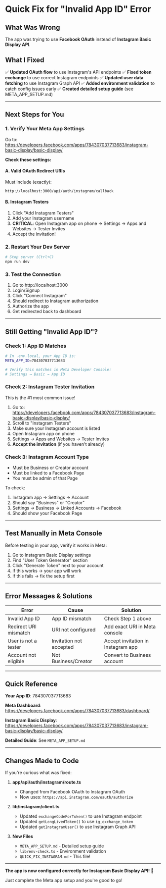 # Quick Fix for "Invalid App ID" Error

## What Was Wrong

The app was trying to use **Facebook OAuth** instead of **Instagram Basic Display API**.

## What I Fixed

✅ **Updated OAuth flow** to use Instagram's API endpoints
✅ **Fixed token exchange** to use correct Instagram endpoints
✅ **Updated user data fetching** to use Instagram Graph API
✅ **Added environment validation** to catch config issues early
✅ **Created detailed setup guide** (see META_APP_SETUP.md)

---

## Next Steps for You

### 1. Verify Your Meta App Settings

Go to: https://developers.facebook.com/apps/784307037713683/instagram-basic-display/basic-display/

**Check these settings:**

#### A. Valid OAuth Redirect URIs
Must include (exactly):
```
http://localhost:3000/api/auth/instagram/callback
```

#### B. Instagram Testers
1. Click "Add Instagram Testers"
2. Add your Instagram username
3. **CRITICAL**: Open Instagram app on phone → Settings → Apps and Websites → Tester Invites
4. Accept the invitation!

### 2. Restart Your Dev Server

```bash
# Stop server (Ctrl+C)
npm run dev
```

### 3. Test the Connection

1. Go to http://localhost:3000
2. Login/Signup
3. Click "Connect Instagram"
4. Should redirect to Instagram authorization
5. Authorize the app
6. Get redirected back to dashboard

---

## Still Getting "Invalid App ID"?

### Check 1: App ID Matches
```bash
# In .env.local, your App ID is:
META_APP_ID=784307037713683

# Verify this matches in Meta Developer Console:
# Settings → Basic → App ID
```

### Check 2: Instagram Tester Invitation
This is the #1 most common issue!

1. Go to: https://developers.facebook.com/apps/784307037713683/instagram-basic-display/basic-display/
2. Scroll to "Instagram Testers"
3. Make sure your Instagram account is listed
4. Open Instagram app on phone
5. Settings → Apps and Websites → Tester Invites
6. **Accept the invitation** (if you haven't already)

### Check 3: Instagram Account Type
- Must be Business or Creator account
- Must be linked to a Facebook Page
- You must be admin of that Page

To check:
1. Instagram app → Settings → Account
2. Should say "Business" or "Creator"
3. Settings → Business → Linked Accounts → Facebook
4. Should show your Facebook Page

---

## Test Manually in Meta Console

Before testing in your app, verify it works in Meta:

1. Go to Instagram Basic Display settings
2. Find "User Token Generator" section
3. Click "Generate Token" next to your account
4. If this works → your app will work
5. If this fails → fix the setup first

---

## Error Messages & Solutions

| Error | Cause | Solution |
|-------|-------|----------|
| Invalid App ID | App ID mismatch | Check Step 1 above |
| Redirect URI mismatch | URI not configured | Add exact URI in Meta console |
| User is not a tester | Invitation not accepted | Accept invitation in Instagram app |
| Account not eligible | Not Business/Creator | Convert to Business account |

---

## Quick Reference

**Your App ID**: 784307037713683

**Meta Dashboard**: https://developers.facebook.com/apps/784307037713683/dashboard/

**Instagram Basic Display**: https://developers.facebook.com/apps/784307037713683/instagram-basic-display/basic-display/

**Detailed Guide**: See `META_APP_SETUP.md`

---

## Changes Made to Code

If you're curious what was fixed:

1. **app/api/auth/instagram/route.ts**
   - Changed from Facebook OAuth to Instagram OAuth
   - Now uses: `https://api.instagram.com/oauth/authorize`

2. **lib/instagram/client.ts**
   - Updated `exchangeCodeForToken()` to use Instagram endpoint
   - Updated `getLongLivedToken()` to use `ig_exchange_token`
   - Updated `getInstagramUser()` to use Instagram Graph API

3. **New Files**
   - `META_APP_SETUP.md` - Detailed setup guide
   - `lib/env-check.ts` - Environment validation
   - `QUICK_FIX_INSTAGRAM.md` - This file!

---

**The app is now configured correctly for Instagram Basic Display API!** 🎉

Just complete the Meta app setup and you're good to go!
